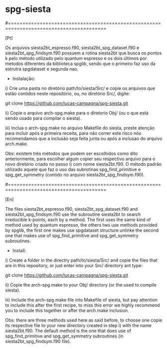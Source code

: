 # spg-siesta

#========================================================================================

[Pt]

Os arquivos siesta2bt_espresso.f90, siesta2bt_spg_dataset.f90 e siesta2bt_spg_findsym.f90 possuem a rotina siesta2bt que busca os pontos k pelo método utilizado pelo quantum espresso e os dois últimos por metodos diferentes da biblioteca spglib, sendo que o primeiro faz uso da estrutra
spgdataset e segunda nao.

- Instalação:

i) Crie uma pasta no diretório path/to/siesta/Src/ e copie os arquivos que estão contidos neste repositório, ou, no diretório Src/, digite:

git clone https://github.com/lucas-campagna/spg-siesta.git

ii) Copie o arquivo arch-spg.make para o diretorio Obj/ (ou o que está sendo usado para compilar o siesta).

iii) Inclua o arch-spg.make no arquivo Makefile do siesta, preste atenção para incluir após a primeira receita, para não correr este risco nós recomendamos que a inclusão seja feita junta ou após a inclusao do arquivo arch.make.

Obs: existem três métodos que podem ser escolhidos como dito anteriormente, para escolher algum copier seu respectivo arquivo para o novo diretório criado no passo i) com nome siesta2bt.f90. O método padrão utilizado  aquele que faz o uso das subrotinas spg_find_primitive e spg_get_symmetry (contido no arquivo siesta2bt_spg_findsym.f90).

#========================================================================================

[En]

The files siesta2bt_espresso.f90, siesta2bt_spg_dataset.f90 and siesta2bt_spg_findsym.f90 use the subroutine siesta2bt to search irreducible k-points, each by a method. The first uses the same kind of method used by quantum espresso, the others two use methods provided by spglib, the first one makes use spgdataset structure unlinke the second one that makes use of spg_find_primitive and spg_get_symmetry subroutines.

- Install:

i) Create a folder in the directry path/to/siesta/Src/ and copie the files that are in this repository, or just enter into your Src/ directory ant type:

git clone https://github.com/lucas-campagna/spg-siesta.git

ii) Copie the arch-spg.make to your Obj/ directory (or the used to compile siesta).

iii) Include the arch-spg.make file into Makefile of siesta, but pay attention to include this after the first recipe, to miss this error we highly recommend you to include this together or after the arch.make inclusion.

Obs: there are three methods used here as said before, to choose one copie its respective file to your new directory created in step i) with the name siesta2bt.f90. The default method is the one that does use of spg_find_primitive and spg_get_symmetry subroutines (in siesta2bt_spg_findsym.f90 file).
